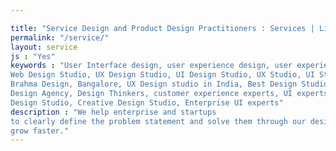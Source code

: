 ```yaml
---

title: "Service Design and Product Design Practitioners : Services | Little Brahma"
permalink: "/service/"
layout: service
js : "Yes"
keywords : "User Interface design, user experience design, user experience design studio, Design studio India, Mobile App Design,
Web Design Studio, UX Design Studio, UI Design Studio, UX Studio, UI Studio, UX Studio in India, UI Studio in India, Little
Brahma Design, Bangalore, UX Design studio in India, Best Design Studio, UI Design Agency, Service Design Agency, Product
Design Agency, Design Thinkers, customer experience experts, UI experts, UX experts, Branding Consulting Agency, Communication
Design Studio, Creative Design Studio, Enterprise UI experts"
description : "We help enterprise and startups
to clearly define the problem statement and solve them through our design first approach. We collaborate to innovate and
grow faster."
---
```

